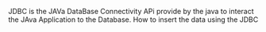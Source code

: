 JDBC is the JAVa DataBase Connectivity APi provide by the java to interact the JAva Application to the Database. How to insert the data using the JDBC 
